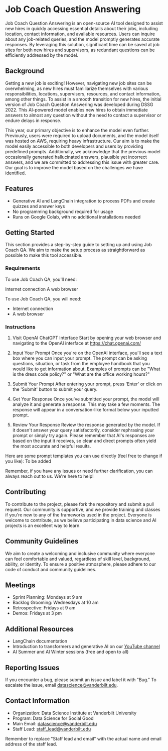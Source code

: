 # Job Coach Question Answering

Job Coach Question Answering is an open-source AI tool designed to assist new hires in quickly accessing essential details about their jobs, including location, contact information, and available resources. Users can inquire about any job-related queries, and the model promptly generates accurate responses. By leveraging this solution, significant time can be saved at job sites for both new hires and supervisors, as redundant questions can be efficiently addressed by the model.

## Background
Getting a new job is exciting! However, navigating new job sites can be overwhelming, as new hires must familiarize themselves with various responsibilities, locations, supervisors, resources, and contact information, among other things. To assist in a smooth transition for new hires, the initial version of Job Coach Question Answering was developed during DSSG 2022. This AI-powered model enables new hires to obtain immediate answers to almost any question without the need to contact a supervisor or endure delays in response.

This year, our primary objective is to enhance the model even further. Previously, users were required to upload documents, and the model itself was hosted on AWS, requiring heavy infrastructure. Our aim is to make the model easily accessible to both developers and users by providing predefined prompts. Additionally, we acknowledge that the previous model occasionally generated hallucinated answers, plausible yet incorrect answers, and we are committed to addressing this issue with greater care. Our goal is to improve the model based on the challenges we have identified.


## Features

- Generative AI and LangChain integration to process PDFs and create quizzes and answer keys
- No programming background required for usage
- Runs on Google Colab, with no additional installations needed

## Getting Started

This section provides a step-by-step guide to setting up and using Job Coach QA. We aim to make the setup process as straightforward as possible to make this tool accessible.

### Requirements
To use Job Coach QA, you'll need:

Internet connection
A web browser

To use Job Coach QA, you will need:
- Internet connection
- A web browser

### Instructions

1. Visit OpenAI ChatGPT Interface
Start by opening your web browser and navigating to the OpenAI interface at https://chat.openai.com/

2. Input Your Prompt
Once you're on the OpenAI interface, you'll see a text box where you can input your prompt. The prompt can be asking questions, situation, or task from the employee handbook that you would like to get information about. Examples of prompts can be "What is the dress code policy?" or "What are the office working hours?"

3. Submit Your Prompt
After entering your prompt, press 'Enter' or click on the 'Submit' button to submit your query.

4. Get Your Response
Once you've submitted your prompt, the model will analyze it and generate a response. This may take a few moments. The response will appear in a conversation-like format below your inputted prompt.

5. Review Your Response
Review the response generated by the model. If it doesn't answer your query satisfactorily, consider rephrasing your prompt or simply try again. Please remember that AI's responses are based on the input it receives, so clear and direct prompts often yield the most accurate and helpful results.

Here are some prompt templates you can use directly (feel free to change if you like): To be added

Remember, if you have any issues or need further clarification, you can always reach out to us. We're here to help!

## Contributing

To contribute to the project, please fork the repository and submit a pull request. Our community is supportive, and we provide training and classes if you're new to any of the frameworks used in the project. Everyone is welcome to contribute, as we believe participating in data science and AI projects is an excellent way to learn.

## Community Guidelines

We aim to create a welcoming and inclusive community where everyone can feel comfortable and valued, regardless of skill level, background, ability, or identity. To ensure a positive atmosphere, please adhere to our code of conduct and community guidelines.

## Meetings

- Sprint Planning: Mondays at 9 am
- Backlog Grooming: Wednesdays at 10 am
- Retrospective: Fridays at 9 am
- Demos: Fridays at 3 pm

## Additional Resources

- LangChain documentation
- Introduction to transformers and generative AI on our [YouTube channel](https://www.youtube.com/channel/UC8C2_3L5gR9qLmL7rmb2BdQ)
- AI Summer and AI Winter sessions (free and open to all)

## Reporting Issues

If you encounter a bug, please submit an issue and label it with "Bug." To escalate the issue, email [datascience@vanderbilt.edu](mailto:datascience@vanderbilt.edu).

## Contact Information

- Organization: Data Science Institute at Vanderbilt University
- Program: Data Science for Social Good
- Main Email: [datascience@vanderbilt.edu](mailto:datascience@vanderbilt.edu)
- Staff Lead: [staff_lead@vanderbilt.edu](mailto:staff_lead@vanderbilt.edu)

Remember to replace "Staff lead and email" with the actual name and email address of the staff lead.

